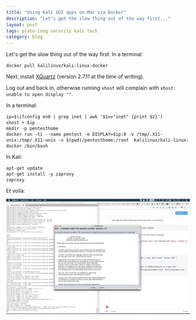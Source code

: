 ```yaml
---
title: "Using Kali GUI apps on Mac via Docker"
description: "Let's get the slow thing out of the way first..."
layout: post
tags: plato-long security kali tech
category: blog
---
```


Let's get the slow thing out of the way first. In a terminal:

    docker pull kalilinux/kali-linux-docker

Next, install [XQuartz](https://www.xquartz.org/) (version 2.7.11 at the time of writing).

    
Log out and back in, otherwise running `xhost` will complain with `xhost:  unable to open display ""`.

In a terminal:

```
ip=$(ifconfig en0 | grep inet | awk '$1=="inet" {print $2}')
xhost + $ip
mkdir -p pentesthome
docker run -ti --name pentest -e DISPLAY=$ip:0 -v /tmp/.X11-unix:/tmp/.X11-unix -v $(pwd)/pentesthome:/root  kalilinux/kali-linux-docker /bin/bash
```

In Kali:

```
apt-get update
apt-get install -y zaproxy
zaproxy
```

Et voilà:

![GUI FTW](/assets/posts/2017-05-11-using-kali-gui-apps-on-mac-via-docker/kali-docker-mac-gui.png)
